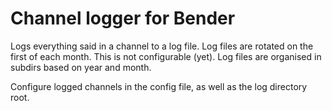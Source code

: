 # Channel logger for Bender

Logs everything said in a channel to a log file. Log files are rotated on the first of each month. This is not configurable (yet). Log files are organised in subdirs based on year and month.

Configure logged channels in the config file, as well as the log directory root.
